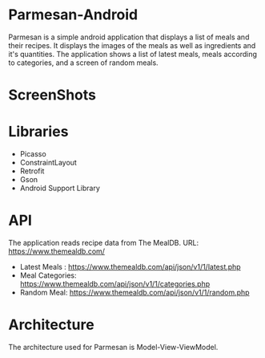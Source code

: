 # Parmesan-Android
Parmesan is a simple android application that displays a list of meals and their recipes. It displays the images of the meals as well as ingredients and it's quantities. The application shows a list of latest meals, meals according to categories, and a screen of random meals.

# ScreenShots

# Libraries
- Picasso
- ConstraintLayout
- Retrofit
- Gson
- Android Support Library

# API
The application reads recipe data from The MealDB. 
URL: https://www.themealdb.com/

- Latest Meals : https://www.themealdb.com/api/json/v1/1/latest.php
- Meal Categories: https://www.themealdb.com/api/json/v1/1/categories.php
- Random Meal: https://www.themealdb.com/api/json/v1/1/random.php


# Architecture
The architecture used for Parmesan is Model-View-ViewModel.

